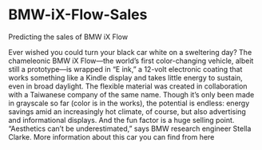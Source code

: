 # BMW-iX-Flow-Sales
Predicting the sales of BMW iX Flow

Ever wished you could turn your black car white on a sweltering day? The chameleonic BMW iX Flow—the world’s first color-changing vehicle, albeit still a prototype—is wrapped in “E ink,” a 12-volt electronic coating that works something like a Kindle display and takes little energy to sustain, even in broad daylight. The flexible material was created in collaboration with a Taiwanese company of the same name. Though it’s only been made in grayscale so far (color is in the works), the potential is endless: energy savings amid an increasingly hot climate, of course, but also advertising and informational displays. And the fun factor is a huge selling point. “Aesthetics can’t be underestimated,” says BMW research engineer Stella Clarke.
More information about this car you can find from here
